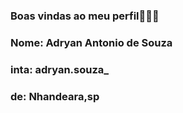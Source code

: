 ### Boas vindas ao meu perfil🦋🌠✨
### Nome: Adryan Antonio de Souza
### inta: adryan.souza_
### de: Nhandeara,sp
